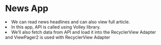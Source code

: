  # News App
<li> We can read news headlines and can also view full article.</li>
 <li> In this app, API is called using Volley library. </li> 
 <li>We’ll also fetch data from API and load it into the RecyclerView Adapter and ViewPager2 is used with RecyclerView Adapter</li>
